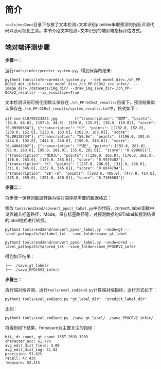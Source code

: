 
# 简介

`tools/end2end`目录下存放了文本检测+文本识别pipeline串联预测的指标评测代码以及可视化工具。本节介绍文本检测+文本识别的端对端指标评估方式。


## 端对端评测步骤

**步骤一：**

运行`tools/infer/predict_system.py`，得到保存的结果:

```
python3 tools/infer/predict_system.py  --det_model_dir=./ch_PP-OCRv2_det_infer/ --rec_model_dir=./ch_PP-OCRv2_rec_infer/  --image_dir=./datasets/img_dir/ --draw_img_save_dir=./ch_PP-OCRv2_results/ --is_visualize=True
```

文本检测识别可视化图默认保存在`./ch_PP-OCRv2_results/`目录下，预测结果默认保存在`./ch_PP-OCRv2_results/system_results.txt`中，格式如下：
```
all-sum-510/00224225.jpg        [{"transcription": "超赞", "points": [[8.0, 48.0], [157.0, 44.0], [159.0, 115.0], [10.0, 119.0]], "score": "0.99396634"}, {"transcription": "中", "points": [[202.0, 152.0], [230.0, 152.0], [230.0, 163.0], [202.0, 163.0]], "score": "0.09310734"}, {"transcription": "58.0m", "points": [[196.0, 192.0], [444.0, 192.0], [444.0, 240.0], [196.0, 240.0]], "score": "0.44041982"}, {"transcription": "汽配", "points": [[55.0, 263.0], [95.0, 263.0], [95.0, 281.0], [55.0, 281.0]], "score": "0.9986651"}, {"transcription": "成总店", "points": [[120.0, 262.0], [176.0, 262.0], [176.0, 283.0], [120.0, 283.0]], "score": "0.9929402"}, {"transcription": "K", "points": [[237.0, 286.0], [311.0, 286.0], [311.0, 345.0], [237.0, 345.0]], "score": "0.6074794"}, {"transcription": "88：-8", "points": [[203.0, 405.0], [477.0, 414.0], [475.0, 459.0], [201.0, 450.0]], "score": "0.7106863"}]
```


**步骤二：**

将步骤一保存的数据转换为端对端评测需要的数据格式：

修改 `tools/end2end/convert_ppocr_label.py`中的代码，convert_label函数中设置输入标签路径，Mode，保存标签路径等，对预测数据的GTlabel和预测结果的label格式进行转换。

```
python3 tools/end2end/convert_ppocr_label.py --mode=gt --label_path=path/to/label_txt --save_folder=save_gt_label

python3 tools/end2end/convert_ppocr_label.py --mode=pred --label_path=path/to/pred_txt --save_folder=save_PPOCRV2_infer
```

得到如下结果：
```
├── ./save_gt_label/
├── ./save_PPOCRV2_infer/
```

**步骤三：**

执行端对端评测，运行`tools/eval_end2end.py`计算端对端指标，运行方式如下：

```
python3 tools/eval_end2end.py "gt_label_dir"  "predict_label_dir"
```

比如：

```
python3 tools/eval_end2end.py ./save_gt_label/ ./save_PPOCRV2_infer/
```
将得到如下结果，fmeasure为主要关注的指标：
```
hit, dt_count, gt_count 1557 2693 3283
character_acc: 61.77%
avg_edit_dist_field: 3.08
avg_edit_dist_img: 51.82
precision: 57.82%
recall: 47.43%
fmeasure: 52.11%
```
